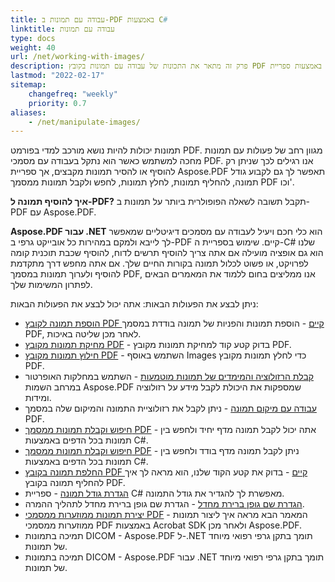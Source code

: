 ```yaml
---
title: עבודה עם תמונות ב-PDF באמצעות C#
linktitle: עבודה עם תמונות
type: docs
weight: 40
url: /net/working-with-images/
description: פרק זה מתאר את התכונות של עבודה עם תמונות בקובץ PDF באמצעות ספריית C#.
lastmod: "2022-02-17"
sitemap:
    changefreq: "weekly"
    priority: 0.7
aliases:
    - /net/manipulate-images/
---
```

<script type="application/ld+json">
{
    "@context": "https://schema.org",
    "@type": "TechArticle",
    "headline": "עבודה עם תמונות ב-PDF באמצעות C#",
    "alternativeHeadline": "איך לעבוד עם תמונות ב-PDF עם .NET",
    "author": {
        "@type": "Person",
        "name":"אנסטסיה הולוב",
        "givenName": "אנסטסיה",
        "familyName": "הולוב",
        "url":"https://www.linkedin.com/in/anastasiia-holub-750430225/"
    },
    "genre": "יצירת מסמכי PDF",
    "keywords": "pdf, c#, תמונה ב-pdf",
    "wordcount": "302",
    "proficiencyLevel":"מתחיל",
    "publisher": {
        "@type": "Organization",
        "name": "צוות מסמכי Aspose.PDF",
        "url": "https://products.aspose.com/pdf",
        "logo": "https://www.aspose.cloud/templates/aspose/img/products/pdf/aspose_pdf-for-net.svg",
        "alternateName": "Aspose",
        "sameAs": [
            "https://facebook.com/aspose.pdf/",
            "https://twitter.com/asposepdf",
            "https://www.youtube.com/channel/UCmV9sEg_QWYPi6BJJs7ELOg/featured",
            "https://www.linkedin.com/company/aspose",
            "https://stackoverflow.com/questions/tagged/aspose",
            "https://aspose.quora.com/",
            "https://aspose.github.io/"
        ],
        "contactPoint": [
            {
                "@type": "ContactPoint",
                "telephone": "+1 903 306 1676",
                "contactType": "מכירות",
                "areaServed": "US",
                "availableLanguage": "en"
            },
            {
                "@type": "ContactPoint",
                "telephone": "+44 141 628 8900",
                "contactType": "מכירות",
                "areaServed": "GB",
                "availableLanguage": "en"
            },
            {
                "@type": "ContactPoint",
                "telephone": "+61 2 8006 6987",
                "contactType": "מכירות",
                "areaServed": "AU",
                "availableLanguage": "en"
            }
        ]
    },
    "url": "/net/working-with-images/",
    "mainEntityOfPage": {
        "@type": "WebPage",
        "@id": "/net/working-with-images/"
    },
    "dateModified": "2022-02-04",
    "description": "פרק זה מתאר את התכונות של עבודה עם תמונות בקובץ PDF באמצעות ספריית C#."
}
</script>
תמונות יכולות להיות נושא מורכב למדי בפורמט PDF. מגוון רחב של פעולות עם תמונות מחכה למשתמש כאשר הוא נתקל בעבודה עם מסמכי PDF. אנו רגילים לכך שניתן רק להוסיף או להסיר תמונות מקבצים, אך ספריית Aspose.PDF תאפשר לך גם לקבוע גודל תמונה, להחליף תמונות, לחלץ תמונות, לחפש ולקבל תמונות ממסמך PDF וכו'.

**איך להוסיף תמונה ל-PDF?** תקבל תשובה לשאלה הפופולרית ביותר על תמונות ב-PDF עם Aspose.PDF.

**Aspose.PDF עבור .NET** הוא כלי חכם ויעיל לעבודה עם מסמכים דיגיטליים שמאפשר לך לייבא ולמקם במהירות כל אובייקט גרפי ב-PDF קיים.
שימוש בספריית ה-C# שלנו הוא גם אופציה מועילה אם אתה צריך להוסיף תרשים לדוח, להוסיף שכבת תוכנית קומה לפרויקט, או פשוט לכלול תמונה בקורות החיים שלך. אם אתה מחפש דרך מתקדמת להוסיף ולערוך תמונות במסמך PDF, אנו ממליצים בחום ללמוד את המאמרים הבאים לפתרון המשימות שלך.

ניתן לבצע את הפעולות הבאות:
אתה יכול לבצע את הפעולות הבאות:

- [הוספת תמונה לקובץ PDF קיים](/pdf/net/add-image-to-existing-pdf-file/) - הוספת תמונות והפניות של תמונה בודדת במסמך PDF, לאחר מכן שליטה באיכות.
- [מחיקת תמונות מקובץ PDF](/pdf/net/delete-images-from-pdf-file/) - בדוק קטע קוד למחיקת תמונות מקובץ PDF.
- [חילוץ תמונות מקובץ PDF](/pdf/net/extract-images-from-pdf-file/) - השתמש באוסף Images כדי לחלץ תמונות מקובץ PDF.
- [קבלת הרזולוציה והמימדים של תמונות מוטמעות](/pdf/net/get-resolution-and-dimensions-of-embedded-images/) - השתמש במחלקות האופרטור במרחב השמות Aspose.PDF שמספקות את היכולת לקבל מידע על רזולוציה ומידות.
- [עבודה עם מיקום תמונה](/pdf/net/working-with-image-placement/) - ניתן לקבל את רזולוציית התמונה והמיקום שלה במסמך PDF.
- [חיפוש וקבלת תמונות ממסמך PDF](/pdf/net/search-and-get-images-from-pdf-document/) - אתה יכול לקבל תמונה מדף יחיד ולחפש בין תמונות בכל הדפים באמצעות C#.
- [חיפוש וקבלת תמונות ממסמך PDF](/pdf/net/search-and-get-images-from-pdf-document/) - ניתן לקבל תמונה מדף בודד ולחפש בין תמונות בכל הדפים באמצעות C#.
- [החלפת תמונה בקובץ PDF קיים](/pdf/net/replace-image-in-existing-pdf-file/) - בדוק את קטע הקוד שלנו, הוא מראה לך איך להחליף תמונה בקובץ PDF.
- [הגדרת גודל תמונה](/pdf/net/set-image-size/) - ספריית C# מאפשרת לך להגדיר את גודל התמונה.
- [הגדרת שם גופן ברירת מחדל](/pdf/net/set-default-font-name/) - הגדרת שם גופן ברירת מחדל לתהליך ההמרה.
- [יצירת תמונות ממוזערות ממסמכי PDF](/pdf/net/generate-thumbnail-images-from-pdf-documents/) - המאמר הבא מראה איך ליצור תמונות ממוזערות ממסמכי PDF באמצעות Acrobat SDK ולאחר מכן Aspose.PDF.
- תמיכה בתמונות DICOM - Aspose.PDF ל-.NET תומך בתקן גרפי רפואי מיוחד של תמונות.
- תמיכה בתמונות DICOM - Aspose.PDF עבור .NET תומך בתקן גרפי רפואי מיוחד של תמונות.

<script type="application/ld+json">
{
    "@context": "http://schema.org",
    "@type": "SoftwareApplication",
    "name": "Aspose.PDF for .NET Library",
    "image": "https://www.aspose.cloud/templates/aspose/img/products/pdf/aspose_pdf-for-net.svg",
    "url": "https://www.aspose.com/",
    "publisher": {
        "@type": "Organization",
        "name": "Aspose.PDF",
        "url": "https://products.aspose.com/pdf",
        "logo": "https://www.aspose.cloud/templates/aspose/img/products/pdf/aspose_pdf-for-net.svg",
        "alternateName": "Aspose",
        "sameAs": [
            "https://facebook.com/aspose.pdf/",
            "https://twitter.com/asposepdf",
            "https://www.youtube.com/channel/UCmV9sEg_QWYPi6BJJs7ELOg/featured",
            "https://www.linkedin.com/company/aspose",
            "https://stackoverflow.com/questions/tagged/aspose",
            "https://aspose.quora.com/",
            "https://aspose.github.io/"
        ],
        "contactPoint": [
            {
                "@type": "ContactPoint",
                "telephone": "+1 903 306 1676",
                "contactType": "sales",
                "areaServed": "US",
                "availableLanguage": "en"
            },
            {
                "@type": "ContactPoint",
                "telephone": "+44 141 628 8900",
                "contactType": "sales",
                "areaServed": "GB",
                "availableLanguage": "en"
            },
            {
                "@type": "ContactPoint",
                "telephone": "+61 2 8006 6987",
                "contactType": "sales",
                "areaServed": "AU",
                "availableLanguage": "en"
            }
        ]
    },
    "offers": {
        "@type": "Offer",
        "price": "1199",
        "priceCurrency": "USD"
    },
    "applicationCategory": "PDF Manipulation Library for .NET",
    "downloadUrl": "https://www.nuget.org/packages/Aspose.PDF/",
    "operatingSystem": "Windows, MacOS, Linux",
    "screenshot": "https://docs.aspose.com/pdf/net/create-pdf-document/screenshot.png",
    "softwareVersion": "2022.1",
    "aggregateRating": {
        "@type": "AggregateRating",
        "ratingValue": "5",
        "ratingCount": "16"
    }
}
</script>

